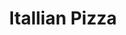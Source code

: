 ---
burger_image: "/images/burger-2.jpg"
title: "Itallian Pizza"
burger_content: "Far far away, behind the word mountains, far from the countries Vokalia and Consonantia"
burger_price: "$2.90"
type: "burger"
---